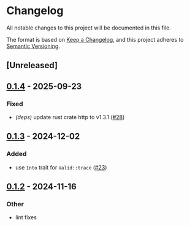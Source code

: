 # Changelog

All notable changes to this project will be documented in this file.

The format is based on [Keep a Changelog](https://keepachangelog.com/en/1.0.0/),
and this project adheres to [Semantic Versioning](https://semver.org/spec/v2.0.0.html).

## [Unreleased]

## [0.1.4](https://github.com/tailcallhq/tailcall-valid/compare/v0.1.3...v0.1.4) - 2025-09-23

### Fixed

- *(deps)* update rust crate http to v1.3.1 ([#28](https://github.com/tailcallhq/tailcall-valid/pull/28))

## [0.1.3](https://github.com/tailcallhq/tailcall-valid/compare/v0.1.2...v0.1.3) - 2024-12-02

### Added

- use `Into` trait for `Valid::trace` ([#23](https://github.com/tailcallhq/tailcall-valid/pull/23))

## [0.1.2](https://github.com/tailcallhq/tailcall-valid/compare/v0.1.1...v0.1.2) - 2024-11-16

### Other

- lint fixes
